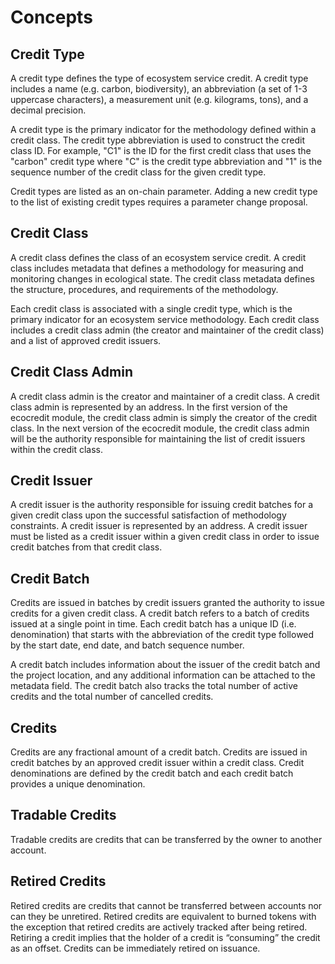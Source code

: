 # Concepts

## Credit Type

A credit type defines the type of ecosystem service credit. A credit type includes a name (e.g. carbon, biodiversity), an abbreviation (a set of 1-3 uppercase characters), a measurement unit (e.g. kilograms, tons), and a decimal precision.

A credit type is the primary indicator for the methodology defined within a credit class. The credit type abbreviation is used to construct the credit class ID. For example, "C1" is the ID for the first credit class that uses the "carbon" credit type where "C" is the credit type abbreviation and "1" is the sequence number of the credit class for the given credit type.

Credit types are listed as an on-chain parameter. Adding a new credit type to the list of existing credit types requires a parameter change proposal.

## Credit Class

A credit class defines the class of an ecosystem service credit. A credit class includes metadata that defines a methodology for measuring and monitoring changes in ecological state. The credit class metadata defines the structure, procedures, and requirements of the methodology.

Each credit class is associated with a single credit type, which is the primary indicator for an ecosystem service methodology. Each credit class includes a credit class admin (the creator and maintainer of the credit class) and a list of approved credit issuers.

## Credit Class Admin

A credit class admin is the creator and maintainer of a credit class. A credit class admin is represented by an address. In the first version of the ecocredit module, the credit class admin is simply the creator of the credit class. In the next version of the ecocredit module, the credit class admin will be the authority responsible for maintaining the list of credit issuers within the credit class.

## Credit Issuer

A credit issuer is the authority responsible for issuing credit batches for a given credit class upon the successful satisfaction of methodology constraints. A credit issuer is represented by an address. A credit issuer must be listed as a credit issuer within a given credit class in order to issue credit batches from that credit class.

## Credit Batch

Credits are issued in batches by credit issuers granted the authority to issue credits for a given credit class. A credit batch refers to a batch of credits issued at a single point in time. Each credit batch has a unique ID (i.e. denomination) that starts with the abbreviation of the credit type followed by the start date, end date, and batch sequence number.

A credit batch includes information about the issuer of the credit batch and the project location, and any additional information can be attached to the metadata field. The credit batch also tracks the total number of active credits and the total number of cancelled credits.

## Credits

Credits are any fractional amount of a credit batch. Credits are issued in credit batches by an approved credit issuer within a credit class. Credit denominations are defined by the credit batch and each credit batch provides a unique denomination.

## Tradable Credits

Tradable credits are credits that can be transferred by the owner to another account.

## Retired Credits

Retired credits are credits that cannot be transferred between accounts nor can they be unretired. Retired credits are equivalent to burned tokens with the exception that retired credits are actively tracked after being retired. Retiring a credit implies that the holder of a credit is “consuming” the credit as an offset. Credits can be immediately retired on issuance. 
